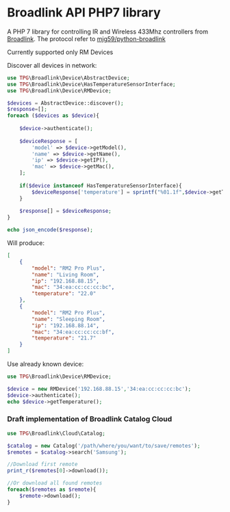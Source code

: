 # Broadlink API PHP7 library 

A PHP 7 library for controlling IR and Wireless 433Mhz controllers from [Broadlink](http://www.ibroadlink.com/rm/). 
The protocol refer to [mjg59/python-broadlink](https://github.com/mjg59/python-broadlink/blob/master/README.md)

Currently supported only RM Devices

Discover all devices in network:
```php
use TPG\Broadlink\Device\AbstractDevice;
use TPG\Broadlink\Device\HasTemperatureSensorInterface;
use TPG\Broadlink\Device\RMDevice;

$devices = AbstractDevice::discover();
$response=[];
foreach ($devices as $device){
    
    $device->authenticate();
    
    $deviceResponse = [
        'model' => $device->getModel(),
        'name' => $device->getName(),
        'ip' => $device->getIP(),
        'mac' => $device->getMac(),
    ];
    
    if($device instanceof HasTemperatureSensorInterface){
        $deviceResponse['temperature'] = sprintf("%01.1f",$device->getTemperature());
    }
    
    $response[] = $deviceResponse;
}

echo json_encode($response);
```
Will produce:
```json
[
    {
        "model": "RM2 Pro Plus",
        "name": "Living Room",
        "ip": "192.168.88.15",
        "mac": "34:ea:cc:cc:cc:bc",
        "temperature": "22.0"
    },
    {
        "model": "RM2 Pro Plus",
        "name": "Sleeping Room",
        "ip": "192.168.88.14",
        "mac": "34:ea:cc:cc:cc:bf",
        "temperature": "21.7"
    }
]
```

Use already known device:
```php
use TPG\Broadlink\Device\RMDevice;

$device = new RMDevice('192.168.88.15','34:ea:cc:cc:cc:bc');
$device->authenticate();
echo $device->getTemperature();
```

### Draft implementation of Broadlink Catalog Cloud

```php
use TPG\Broadlink\Cloud\Catalog;

$catalog = new Catalog('/path/where/you/want/to/save/remotes');
$remotes = $catalog->search('Samsung');

//Download first remote
print_r($remotes[0]->download());

//Or download all found remotes
foreach($remotes as $remote){
    $remote->download();
}
```